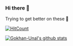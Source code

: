 ### Hi there 👋

Trying to get better on these 🤔

[![HitCount](http://hits.dwyl.io/Gokhan-Unal/badges.svg)](http://hits.dwyl.io/Gokhan-Unal/badges)

[![Gokhan-Unal's github stats](https://github-readme-stats.vercel.app/api?username=Gokhan-Unal&theme=blue-green)](https://github.com/Gokhan-Unal/github-readme-stats)
